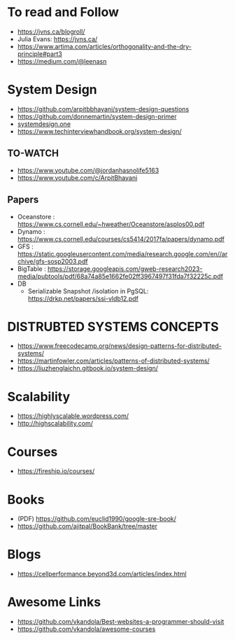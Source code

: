 # To read and Follow
- https://jvns.ca/blogroll/
- Julia Evans: https://jvns.ca/
- https://www.artima.com/articles/orthogonality-and-the-dry-principle#part3
- https://medium.com/@leenasn

# System Design
- https://github.com/arpitbbhayani/system-design-questions
- https://github.com/donnemartin/system-design-primer
- [systemdesign.one](https://systemdesign.one/categories/)
- https://www.techinterviewhandbook.org/system-design/

## TO-WATCH
- https://www.youtube.com/@jordanhasnolife5163
- https://www.youtube.com/c/ArpitBhayani

## Papers
- Oceanstore : https://www.cs.cornell.edu/~hweather/Oceanstore/asplos00.pdf
- Dynamo : https://www.cs.cornell.edu/courses/cs5414/2017fa/papers/dynamo.pdf
- GFS : https://static.googleusercontent.com/media/research.google.com/en//archive/gfs-sosp2003.pdf
- BigTable : https://storage.googleapis.com/gweb-research2023-media/pubtools/pdf/68a74a85e1662fe02ff3967497f31fda7f32225c.pdf
- DB
   - Serializable Snapshot /isolation in PgSQL: https://drkp.net/papers/ssi-vldb12.pdf 
   
# DISTRUBTED SYSTEMS CONCEPTS
- https://www.freecodecamp.org/news/design-patterns-for-distributed-systems/
- https://martinfowler.com/articles/patterns-of-distributed-systems/
- https://liuzhenglaichn.gitbook.io/system-design/

# Scalability
- https://highlyscalable.wordpress.com/
- http://highscalability.com/

# Courses
- https://fireship.io/courses/

# Books
- (PDF) https://github.com/euclid1990/google-sre-book/
- https://github.com/ajitpal/BookBank/tree/master

# Blogs
- https://cellperformance.beyond3d.com/articles/index.html
  
# Awesome Links
- https://github.com/vkandola/Best-websites-a-programmer-should-visit
- https://github.com/vkandola/awesome-courses
